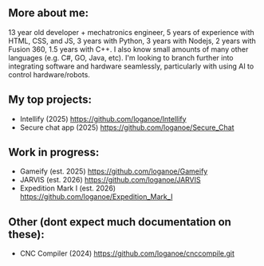 ## More about me: 

13 year old developer + mechatronics engineer, 5 years of experience with HTML, CSS, and JS, 3 years with Python, 3 years with Nodejs, 2 years with Fusion 360, 1.5 years with C++. I also know small amounts of many other languages (e.g. C#, GO, Java, etc). I'm looking to branch further into integrating software and hardware seamlessly, particularly with using AI to control hardware/robots. 

## My top projects: 

* Intellify (2025) https://github.com/loganoe/Intellify
* Secure chat app (2025) https://github.com/loganoe/Secure_Chat

## Work in progress: 

* Gameify (est. 2025) https://github.com/loganoe/Gameify
* JARVIS (est. 2026) https://github.com/loganoe/JARVIS
* Expedition Mark I (est. 2026) https://github.com/loganoe/Expedition_Mark_I

## Other (dont expect much documentation on these): 

* CNC Compiler (2024) https://github.com/loganoe/cnccompile.git
    
